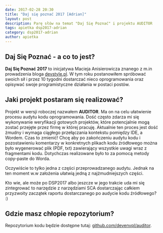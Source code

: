 ```yaml
---
date: 2017-02-28 20:30
title: "Daj się poznać 2017 [Adrian]"
layout: post
description: Parę słów na temat "Daj Się Poznać" i projektu AUDITOR
tags: apietka dsp2017-adrian
category: dsp2017-adrian
author: apietka
---
```


## Daj Się Poznać - a co to jest?

**Daj Się Poznać 2017** to inicjatywa Macieja Anisierowicza znanego z m.in prowadzenia bloga [devstyle.pl](http://devstyle.pl). W tym roku postanowiłem spróbować swoich sił i przez 10 tygodni dostarczać nieco oprogramowania oraz opisywać swoje programistyczne działania w postaci postów.

## Jaki projekt postaram się realizować?

Projekt w wersji roboczej nazwałem **AUDITOR**. Ma on na celu ułatwienie procesu audytu kodu oprogramowania. Dość często zdarza mi się wykonywanie weryfikacji gotowych projektów, które potencjalnie mogą zostać przejęte przez firmę w której pracuję. Aktualnie ten proces jest dość żmudny i wymaga ciągłego przełączania kontekstu pomiędzy IDE, a Wordem. Czas to zmienić! Chcę aby po zakończeniu audytu kodu i pozostawieniu komentarzy w konkretnych plikach kodu źródłowego można było wygenerować plik (PDF, txt) zawierający wszystkie uwagi wraz z fragmentami kodu. Dotychczas realizowane było to za pomocą metody copy-paste do Worda.

Oczywiście to tylko jedna z części przeprowadzanego audytu. Jednak na ten moment w.w założenia ułatwią jedną z najżmudniejszych części.

Kto wie, ale może po DSP2017 albo jeszcze w jego trakcie uda mi się zintegrować to narzędzie z narzędziami SCA dostarczając całkiem przyzwoity zaczątek raportu dostarczanego po audycie kodu źródłowego? :)

## Gdzie masz chłopie repozytorium?

Repozytorium kodu będzie dostępne tutaj: [github.com/devenvpl/auditor](https://github.com/devenvpl/auditor).